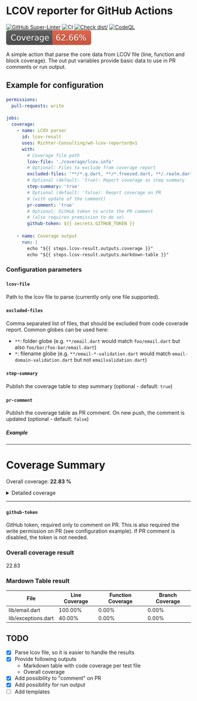 # LCOV reporter for GitHub Actions

[![GitHub Super-Linter](https://github.com/Richter-Consulting/wd-lcov-reporter-action/actions/workflows/linter.yml/badge.svg)](https://github.com/super-linter/super-linter)
![CI](https://github.com/Richter-Consulting/wd-lcov-reporter-action/actions/workflows/ci.yml/badge.svg)
[![Check dist/](https://github.com/Richter-Consulting/wd-lcov-reporter-action/actions/workflows/check-dist.yml/badge.svg)](https://github.com/Richter-Consulting/wd-lcov-reporter-action/actions/workflows/check-dist.yml)
[![CodeQL](https://github.com/Richter-Consulting/wd-lcov-reporter-action/actions/workflows/codeql-analysis.yml/badge.svg)](https://github.com/Richter-Consulting/wd-lcov-reporter-action/actions/workflows/codeql-analysis.yml)
[![Coverage](./badges/coverage.svg)](./badges/coverage.svg)

A simple action that parse the core data from LCOV file (line, function and
block coverage). The out put variables provide basic data to use in PR comments
or run output.

## Example for configuration

```yaml
permissions:
  pull-requests: write

jobs:
  coverage:
    - name: LCOV parser
      id: lcov-result
      uses: Richter-Consulting/wd-lcov-reporter@v1
      with:
        # Coverage file path
        lcov-file: './coverage/lcov.info'
        # Optional: Files to exclude from coverage report
        excluded-files: '**/*.g.dart, **/*.freezed.dart, **/.realm.dart'
        # Optional (default: 'true): Report coverage as step summary
        step-summary: 'true'
        # Optional (default: 'false): Reoprt coverage on PR
        # (with update of the comment)
        pr-comment: 'true'
        # Optional: GitHub token to write the PR comment
        # (also requires premission to do so)
        github-token: ${{ secrets.GITHUB_TOKEN }}

    - name: Coverage output
      run: |
        echo "${{ steps.lcov-result.outputs.coverage }}"
        echo "${{ steps.lcov-result.outputs.markdown-table }}"
```

### Configuration parameters

#### `lcov-file`

Path to the lcov file to parse (currently only one file supported).

#### `excluded-files`

Comma separated list of files, that should be excluded from code coverade
report. Common globes can be used here:

- `**`: folder globe (e.g. `**/email.dart` would match `foo/email.dart` but also
  `foo/bar/foo-bar/email.dart`)
- `*`: filename globe (e.g. `**/email-*-validation.dart` would match
  `email-domain-validation.dart` but not `emailvalidation.dart`)

#### `step-summary`

Publish the coverage table to step summary (optional - default: `true`)

#### `pr-comment`

Publish the coverage table as PR comment. On new push, the comment is updated
(optional - default: `false`)

##### Example

---

# Coverage Summary

Overall coverage: **22.83 %**

<details><summary>Detailed coverage</summary>

| File                                | Line Coverage | Function Coverage | Branch Coverage |
| ----------------------------------- | ------------- | ----------------- | --------------- |
| lib/domain/models/email.dart        | 100.00%       | 0.00%             | 0.00%           |
| lib/core/exceptions/exceptions.dart | 40.00%        | 0.00%             | 0.00%           |

</details>

---

#### `github-token`

GitHub token, required only to comment on PR. This is also required the write
permission on PR (see configuration example). If PR comment is disabled, the
token is not needed.

### Overall coverage result

22.83

### Mardown Table result

| File                | Line Coverage | Function Coverage | Branch Coverage |
| ------------------- | ------------- | ----------------- | --------------- |
| lib/email.dart      | 100.00%       | 0.00%             | 0.00%           |
| lib/exceptions.dart | 40.00%        | 0.00%             | 0.00%           |

## TODO

- [x] Parse lcov file, so it is easier to handle the results
- [x] Provide following outputs
  - Markdown table with code coverage per test file
  - Overall coverage
- [x] Add possibility to "comment" on PR
- [x] Add possibility for run output
- [ ] Add templates
